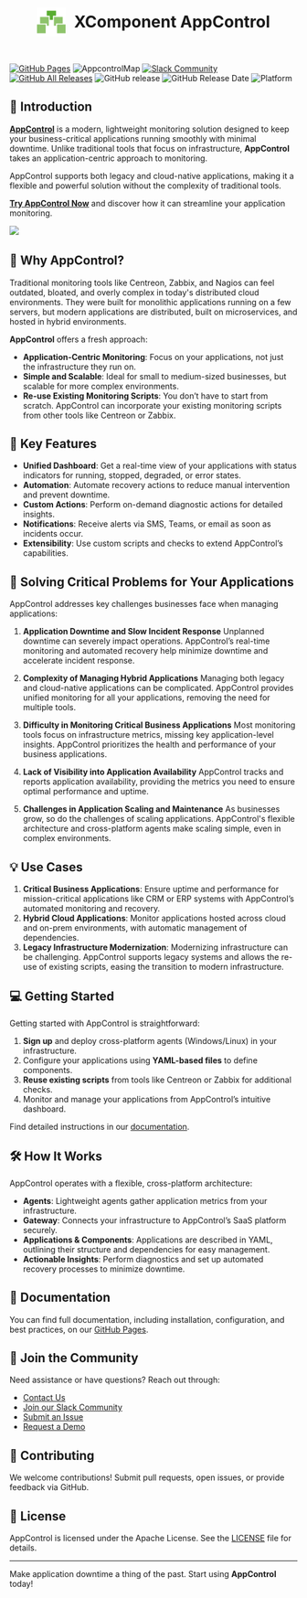 <div style="display: flex; justify-content: center; align-items: center;">
  <img src="docs/en/logo.svg" alt="AppControl Logo" style="width: 50px; height: auto; margin-right: 15px;" />
  <h1 style="margin: 0;">XComponent AppControl</h1>
</div>
<br/><br/>

[![GitHub Pages](https://img.shields.io/badge/GitHub%20Pages-Live-brightgreen)](https://xcomponent.github.io/appcontrol-documentation/)
![AppcontrolMap](https://appcontrol.xcomponent.com/core/api/badge?applicationName=GITHUB_DOCUMENTATION,v1@invivoo)
[![Slack Community](https://slack.xcomponent.com/badge.svg)](http://slack.xcomponent.com/)
[![GitHub All Releases](https://img.shields.io/github/downloads/xcomponent/appcontrol-documentation/total.svg)](https://github.com/xcomponent/appcontrol-documentation/releases)
![GitHub release](https://img.shields.io/github/v/release/xcomponent/appcontrol-documentation?include_prereleases)
![GitHub Release Date](https://img.shields.io/github/release-date/xcomponent/appcontrol-documentation)
![Platform](https://img.shields.io/badge/platform-windows%20%7C%20linux%20%7C%20macOS-informational)

## 🚀 Introduction

**[AppControl](https://appcontrol.xcomponent.com)** is a modern, lightweight monitoring solution designed to keep your business-critical applications running smoothly with minimal downtime. Unlike traditional tools that focus on infrastructure, **AppControl** takes an application-centric approach to monitoring.

AppControl supports both legacy and cloud-native applications, making it a flexible and powerful solution without the complexity of traditional tools.

**[Try AppControl Now](https://appcontrol.xcomponent.com)** and discover how it can streamline your application monitoring.

![](docs/en/appcontrol.gif)

## 🌟 Why AppControl?

Traditional monitoring tools like Centreon, Zabbix, and Nagios can feel outdated, bloated, and overly complex in today's distributed cloud environments. They were built for monolithic applications running on a few servers, but modern applications are distributed, built on microservices, and hosted in hybrid environments.

**AppControl** offers a fresh approach:

-   **Application-Centric Monitoring**: Focus on your applications, not just the infrastructure they run on.
-   **Simple and Scalable**: Ideal for small to medium-sized businesses, but scalable for more complex environments.
-   **Re-use Existing Monitoring Scripts**: You don’t have to start from scratch. AppControl can incorporate your existing monitoring scripts from other tools like Centreon or Zabbix.

## 🎯 Key Features

-   **Unified Dashboard**: Get a real-time view of your applications with status indicators for running, stopped, degraded, or error states.
-   **Automation**: Automate recovery actions to reduce manual intervention and prevent downtime.
-   **Custom Actions**: Perform on-demand diagnostic actions for detailed insights.
-   **Notifications**: Receive alerts via SMS, Teams, or email as soon as incidents occur.
-   **Extensibility**: Use custom scripts and checks to extend AppControl’s capabilities.

## 🔧 Solving Critical Problems for Your Applications

AppControl addresses key challenges businesses face when managing applications:

1. **Application Downtime and Slow Incident Response**
   Unplanned downtime can severely impact operations. AppControl’s real-time monitoring and automated recovery help minimize downtime and accelerate incident response.

2. **Complexity of Managing Hybrid Applications**
   Managing both legacy and cloud-native applications can be complicated. AppControl provides unified monitoring for all your applications, removing the need for multiple tools.

3. **Difficulty in Monitoring Critical Business Applications**
   Most monitoring tools focus on infrastructure metrics, missing key application-level insights. AppControl prioritizes the health and performance of your business applications.

4. **Lack of Visibility into Application Availability**
   AppControl tracks and reports application availability, providing the metrics you need to ensure optimal performance and uptime.

5. **Challenges in Application Scaling and Maintenance**
   As businesses grow, so do the challenges of scaling applications. AppControl's flexible architecture and cross-platform agents make scaling simple, even in complex environments.

## 💡 Use Cases

1. **Critical Business Applications**: Ensure uptime and performance for mission-critical applications like CRM or ERP systems with AppControl’s automated monitoring and recovery.
2. **Hybrid Cloud Applications**: Monitor applications hosted across cloud and on-prem environments, with automatic management of dependencies.
3. **Legacy Infrastructure Modernization**: Modernizing infrastructure can be challenging. AppControl supports legacy systems and allows the re-use of existing scripts, easing the transition to modern infrastructure.

## 💻 Getting Started

Getting started with AppControl is straightforward:

1. **Sign up** and deploy cross-platform agents (Windows/Linux) in your infrastructure.
2. Configure your applications using **YAML-based files** to define components.
3. **Reuse existing scripts** from tools like Centreon or Zabbix for additional checks.
4. Monitor and manage your applications from AppControl’s intuitive dashboard.

Find detailed instructions in our [documentation](https://xcomponent.github.io/appcontrol-documentation/).

## 🛠 How It Works

AppControl operates with a flexible, cross-platform architecture:

-   **Agents**: Lightweight agents gather application metrics from your infrastructure.
-   **Gateway**: Connects your infrastructure to AppControl’s SaaS platform securely.
-   **Applications & Components**: Applications are described in YAML, outlining their structure and dependencies for easy management.
-   **Actionable Insights**: Perform diagnostics and set up automated recovery processes to minimize downtime.

## 📖 Documentation

You can find full documentation, including installation, configuration, and best practices, on our [GitHub Pages](https://xcomponent.github.io/appcontrol-documentation/).

## 💬 Join the Community

Need assistance or have questions? Reach out through:

-   [Contact Us](mailto:contact@appcontrol.com)
-   [Join our Slack Community](https://your-slack-link)
-   [Submit an Issue](https://github.com/xcomponent/appcontrol-documentation/issues)
-   [Request a Demo](https://ask.invivoo.com/appcontrol)

## 🙌 Contributing

We welcome contributions! Submit pull requests, open issues, or provide feedback via GitHub.

## 📄 License

AppControl is licensed under the Apache License. See the [LICENSE](LICENSE) file for details.

---

Make application downtime a thing of the past. Start using **AppControl** today!
